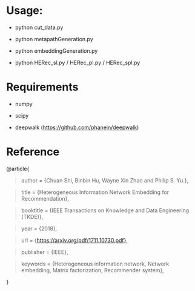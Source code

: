 # Usage:

* python cut_data.py

* python metapathGeneration.py

* python embeddingGeneration.py

* python HERec_sl.py / HERec_pl.py / HERec_spl.py

# Requirements

* numpy

* scipy

* deepwalk (https://github.com/phanein/deepwalk)

# Reference

@article{

> author = {Chuan Shi, Binbin Hu, Wayne Xin Zhao and Philip S. Yu.},
 
> title = {Heterogeneous Information Network Embedding for Recommendation},
 
> booktitle = {IEEE Transactions on Knowledge and Data Engineering (TKDE)},
 
> year = {2018},
 
> url = {https://arxiv.org/pdf/1711.10730.pdf},
 
> publisher = {IEEE},
 
> keywords = {Heterogeneous information network, Network embedding, Matrix factorization, Recommender system},
 
}
